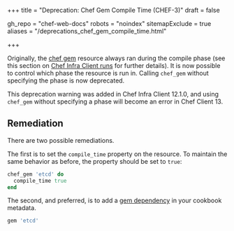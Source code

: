 +++
title = "Deprecation: Chef Gem Compile Time (CHEF-3)"
draft = false

gh_repo = "chef-web-docs"
robots = "noindex"
sitemapExclude = true
aliases = "/deprecations_chef_gem_compile_time.html"

+++

Originally, the [chef gem](/resources/chef_gem/) resource always ran
during the <span class="title-ref">compile</span> phase (see this
section on [Chef Infra Client
runs](/chef_client_overview/#the-chef-client-run) for further
details). It is now possible to control which phase the resource is run
in. Calling `chef_gem` without specifying the phase is now deprecated.

This deprecation warning was added in Chef Infra Client 12.1.0, and using
`chef_gem` without specifying a phase will become an error in Chef
Client 13.

## Remediation

There are two possible remediations.

The first is to set the `compile_time` property on the resource. To
maintain the same behavior as before, the property should be set to
`true`:

```ruby
chef_gem 'etcd' do
  compile_time true
end
```

The second, and preferred, is to add a [gem
dependency](/config_rb_metadata/) in your cookbook metadata.

```ruby
gem 'etcd'
```
